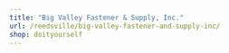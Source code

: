 ```yaml
---
title: "Big Valley Fastener & Supply, Inc."
url: /reedsville/big-valley-fastener-and-supply-inc/
shop: doityourself
---
```

